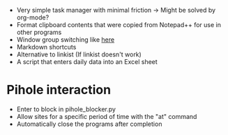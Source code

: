 - Very simple task manager with minimal friction -> Might be solved by org-mode?
- Format clipboard contents that were copied from Notepad++ for use in other programs
- Window group switching like [here](https://www.hillelwayne.com/post/ahk/)
- Markdown shortcuts
- Alternative to linkist (If linkist doesn't work)
- A script that enters daily data into an Excel sheet

# Pihole interaction
- Enter to block in pihole_blocker.py
- Allow sites for a specific period of time with the "at" command 
- Automatically close the programs after completion